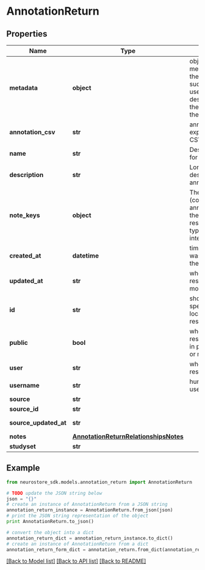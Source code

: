 # AnnotationReturn


## Properties
Name | Type | Description | Notes
------------ | ------------- | ------------- | -------------
**metadata** | **object** | object describing metadata about the annotation, such as software used or descriptions of the keys used in the annotation. | [optional] 
**annotation_csv** | **str** | annotation object expressed as a CSV | 
**name** | **str** | Descriptive name for the annotation. | [optional] 
**description** | **str** | Long form description of the annotation. | [optional] 
**note_keys** | **object** | The keys (columns) in the annotation and the key&#39;s respective data type (such as an integer or string). | [optional] 
**created_at** | **datetime** | time the resource was created on the database | [optional] [readonly] 
**updated_at** | **str** | when the resource was last modified/updated. | [optional] [readonly] 
**id** | **str** | short UUID specifying the location of this resource | [optional] 
**public** | **bool** | whether the resource is listed in public searches or not | [optional] [default to True]
**user** | **str** | who owns the resource | [optional] [readonly] 
**username** | **str** | human readable username | [optional] 
**source** | **str** |  | [optional] 
**source_id** | **str** |  | [optional] 
**source_updated_at** | **str** |  | [optional] [readonly] 
**notes** | [**AnnotationReturnRelationshipsNotes**](AnnotationReturnRelationshipsNotes.md) |  | [optional] 
**studyset** | **str** |  | [optional] 

## Example

```python
from neurostore_sdk.models.annotation_return import AnnotationReturn

# TODO update the JSON string below
json = "{}"
# create an instance of AnnotationReturn from a JSON string
annotation_return_instance = AnnotationReturn.from_json(json)
# print the JSON string representation of the object
print AnnotationReturn.to_json()

# convert the object into a dict
annotation_return_dict = annotation_return_instance.to_dict()
# create an instance of AnnotationReturn from a dict
annotation_return_form_dict = annotation_return.from_dict(annotation_return_dict)
```
[[Back to Model list]](../README.md#documentation-for-models) [[Back to API list]](../README.md#documentation-for-api-endpoints) [[Back to README]](../README.md)


